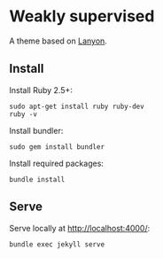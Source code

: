 Weakly supervised
=================

A theme based on [Lanyon](https://lanyon.getpoole.com/).


Install
-------
Install Ruby 2.5+:

    sudo apt-get install ruby ruby-dev
    ruby -v

Install bundler:

    sudo gem install bundler

Install required packages:

    bundle install


Serve
-----
Serve locally at <http://localhost:4000/>:

    bundle exec jekyll serve

